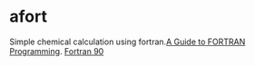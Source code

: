 # afort

Simple chemical calculation using fortran.[A Guide to FORTRAN Programming](https://books.google.co.jp/books/about/A_guide_to_FORTRAN_programming.html?id=0OpQAAAAMAAJ&redir_esc=y). [Fortran 90](https://books.google.co.jp/books/about/Fortran_90.html?id=YJ0ZAQAAIAAJ&redir_esc=y)
